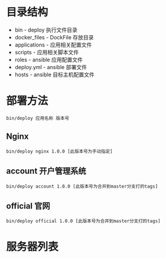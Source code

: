 # 目录结构

* bin - deploy 执行文件目录
* docker_files  - DockFile 存放目录
* applications  - 应用相关配置文件
* scripts - 应用相关脚本文件
* roles  - ansible 应用配置文件
* deploy.yml - ansible 部署文件
* hosts - ansible 目标主机配置文件

# 部署方法
```
bin/deploy 应用名称 版本号
```

## Nginx
```
bin/deploy nginx 1.0.0 [此版本号为手动指定]
```


## account 开户管理系统
```
bin/deploy account 1.0.0 [此版本号为合并到master分支打的tags]
```

## official 官网
```
bin/deploy official 1.0.0 [此版本号为合并到master分支打的tags]
```

# 服务器列表
